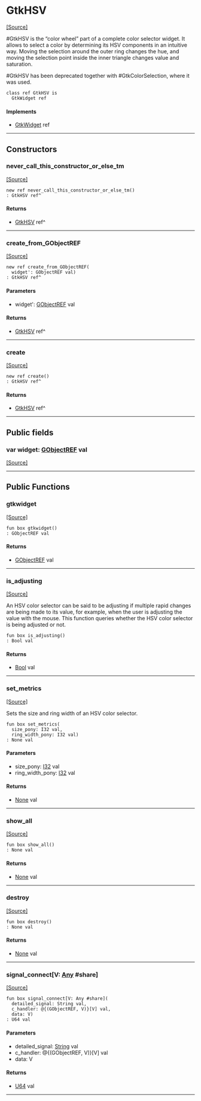 # GtkHSV
<span class="source-link">[[Source]](src/gtk3/GtkHSV.md#L6)</span>

#GtkHSV is the “color wheel” part of a complete color selector widget.
It allows to select a color by determining its HSV components in an
intuitive way. Moving the selection around the outer ring changes the hue,
and moving the selection point inside the inner triangle changes value and
saturation.

#GtkHSV has been deprecated together with #GtkColorSelection, where
it was used.


```pony
class ref GtkHSV is
  GtkWidget ref
```

#### Implements

* [GtkWidget](gtk3-GtkWidget.md) ref

---

## Constructors

### never_call_this_constructor_or_else_tm
<span class="source-link">[[Source]](src/gtk3/GtkHSV.md#L20)</span>


```pony
new ref never_call_this_constructor_or_else_tm()
: GtkHSV ref^
```

#### Returns

* [GtkHSV](gtk3-GtkHSV.md) ref^

---

### create_from_GObjectREF
<span class="source-link">[[Source]](src/gtk3/GtkHSV.md#L23)</span>


```pony
new ref create_from_GObjectREF(
  widget': GObjectREF val)
: GtkHSV ref^
```
#### Parameters

*   widget': [GObjectREF](gtk3-..-gobject-GObjectREF.md) val

#### Returns

* [GtkHSV](gtk3-GtkHSV.md) ref^

---

### create
<span class="source-link">[[Source]](src/gtk3/GtkHSV.md#L27)</span>


```pony
new ref create()
: GtkHSV ref^
```

#### Returns

* [GtkHSV](gtk3-GtkHSV.md) ref^

---

## Public fields

### var widget: [GObjectREF](gtk3-..-gobject-GObjectREF.md) val
<span class="source-link">[[Source]](src/gtk3/GtkHSV.md#L17)</span>



---

## Public Functions

### gtkwidget
<span class="source-link">[[Source]](src/gtk3/GtkHSV.md#L19)</span>


```pony
fun box gtkwidget()
: GObjectREF val
```

#### Returns

* [GObjectREF](gtk3-..-gobject-GObjectREF.md) val

---

### is_adjusting
<span class="source-link">[[Source]](src/gtk3/GtkHSV.md#L42)</span>


An HSV color selector can be said to be adjusting if multiple rapid
changes are being made to its value, for example, when the user is
adjusting the value with the mouse. This function queries whether
the HSV color selector is being adjusted or not.


```pony
fun box is_adjusting()
: Bool val
```

#### Returns

* [Bool](builtin-Bool.md) val

---

### set_metrics
<span class="source-link">[[Source]](src/gtk3/GtkHSV.md#L57)</span>


Sets the size and ring width of an HSV color selector.


```pony
fun box set_metrics(
  size_pony: I32 val,
  ring_width_pony: I32 val)
: None val
```
#### Parameters

*   size_pony: [I32](builtin-I32.md) val
*   ring_width_pony: [I32](builtin-I32.md) val

#### Returns

* [None](builtin-None.md) val

---

### show_all
<span class="source-link">[[Source]](src/gtk3/GtkWidget.md#L4)</span>


```pony
fun box show_all()
: None val
```

#### Returns

* [None](builtin-None.md) val

---

### destroy
<span class="source-link">[[Source]](src/gtk3/GtkWidget.md#L7)</span>


```pony
fun box destroy()
: None val
```

#### Returns

* [None](builtin-None.md) val

---

### signal_connect\[V: [Any](builtin-Any.md) #share\]
<span class="source-link">[[Source]](src/gtk3/GtkWidget.md#L10)</span>


```pony
fun box signal_connect[V: Any #share](
  detailed_signal: String val,
  c_handler: @{(GObjectREF, V)}[V] val,
  data: V)
: U64 val
```
#### Parameters

*   detailed_signal: [String](builtin-String.md) val
*   c_handler: @{(GObjectREF, V)}[V] val
*   data: V

#### Returns

* [U64](builtin-U64.md) val

---

